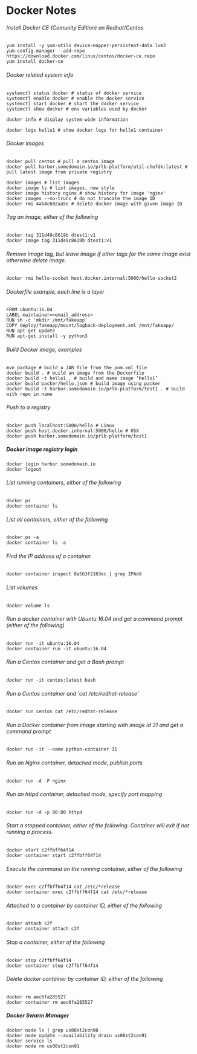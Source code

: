 # Docker Notes

###### Install Docker CE (Comunity Edition) on Redhat/Centos
```shell
yum install -y yum-utils device-mapper-persistent-data lvm2
yum-config-manager --add-repo https://download.docker.com/linux/centos/docker-ce.repo
yum install docker-ce
```

###### Docker related system info
```shell
systemctl status docker # status of docker service
systemctl enable docker # enable the docker service
systemctl start docker # start the docker service
systemctl show docker # env variables used by docker
```

```shell
docker info # display system-wide information
```

```shell
docker logs hello1 # show docker logs for hello1 container
```

###### Docker images
```shell
docker pull centos # pull a centos image
docker pull harbor.somedomain.io/prlb-platform/util-chefdk:latest # pull latest image from private registry

docker images # list images
docker image ls # list images, new style
docker image history nginx # show history for image 'nginx'
docker images --no-trunc # do not truncate the image ID
docker rmi 4ab4c602aa5e # delete docker image with given image ID
```

###### Tag an image, either of the following
```shell
docker tag 311d49c8619b dtest1:v1
docker image tag 311d49c8619b dtest1:v1
```

###### Remove image tag, but leave image if other tags for the same image exist otherwise delete image.
```shell
docker rmi hello-socket host.docker.internal:5000/hello-socket2
```

###### Dockerfile example, each line is a layer
```
FROM ubuntu:16.04
LABEL maintainer=<email_address>
RUN sh -c 'mkdir /mnt/fakeapp'
COPY deploy/fakeapp/mount/logback-deployment.xml /mnt/fakeapp/
RUN apt-get update
RUN apt-get install -y python3
```

###### Build Docker image, examples
```shell
mvn package # build a JAR file from the pom.xml file
docker build . # build an image from the Dockerfile
docker build -t hello1 . # build and name image ‘hello1’
packer build packer/hello.json # build image using packer
docker build -t harbor.somedomain.io/prlb-platform/test1 . # build with repo in name
```

###### Push to a registry
```shell
docker push localhost:5000/hello # Linux
docker push host.docker.internal:5000/hello # OSX
docker push harbor.somedomain.io/prlb-platform/test1
```

##### Docker image registry login
```shell
docker login harbor.somedomain.io
docker logout
```

###### List running containers, either of the following
```shell
docker ps
docker container ls
```

###### List all containers, either of the following
```shell
docker ps -a
docker container ls -a
```

###### Find the IP address of a container
```shell
docker container inspect 8a5b3f2103ec | grep IPAdd
```

###### List volumes
```shell
docker volume ls
```

###### Run a docker container with Ubuntu 16.04 and get a command prompt (either of the following)
```shell
docker run -it ubuntu:16.04
docker container run -it ubuntu:16.04
```

###### Run a Centos container and get a Bash prompt
```shell
docker run -it centos:latest bash
```

###### Run a Centos container and 'cat /etc/redhat-release'
```shell
docker run centos cat /etc/redhat-release
```

###### Run a Docker container from image starting with image id 31 and get a command prompt
```shell
docker run -it --name python-container 31
```

###### Run an Nginx container, detached mode, publish ports
```shell
docker run -d -P nginx
```

###### Run an httpd container, detached mode, specify port mapping
```shell
docker run -d -p 80:80 httpd
```

###### Start a stopped container, either of the following.  Container will exit if not running a process.
```shell
docker start c2ffbff64f14
docker container start c2ffbff64f14
```

###### Execute the command on the running container, either of the following
```shell
docker exec c2ffbff64f14 cat /etc/*release
docker container exec c2ffbff64f14 cat /etc/*release
```

###### Attached to a container by container ID, either of the following
```shell
docker attach c2f
docker container attach c2f
```

###### Stop a container, either of the following
```shell
docker stop c2ffbff64f14
docker container stop c2ffbff64f14
```

###### Delete docker container by container ID, either of the following
```shell
docker rm aec6fa285527
docker container rm aec6fa285527
```

##### Docker Swarm Manager
```shell
docker node ls | grep us08st2con98
docker node update --availability drain us08st2con91
docker service ls
docker node rm us08st2con91
```
